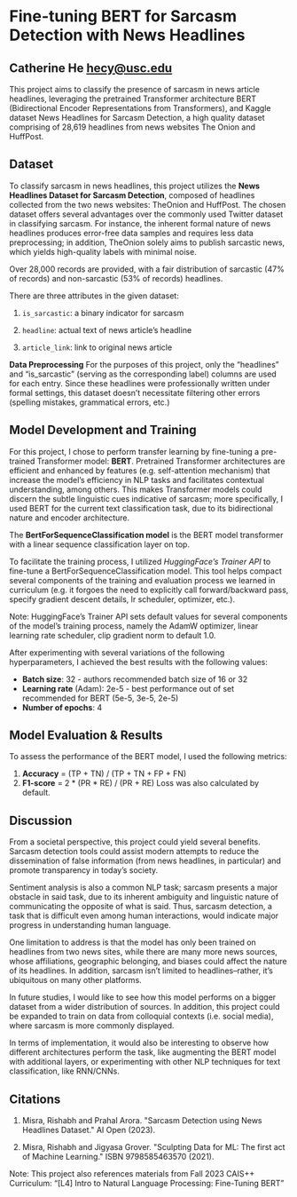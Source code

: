 # Fine-tuning BERT for Sarcasm Detection with News Headlines

## Catherine He hecy@usc.edu

This project aims to classify the presence of sarcasm in news article headlines, leveraging the pretrained Transformer architecture BERT (Bidirectional Encoder Representations from Transformers), and Kaggle dataset News Headlines for Sarcasm Detection, a high quality dataset comprising of 28,619 headlines from news websites The Onion and HuffPost.

## Dataset
To classify sarcasm in news headlines, this project utilizes the **News Headlines Dataset for Sarcasm Detection**, composed of headlines collected from the two news websites: TheOnion and HuffPost. The chosen dataset offers several advantages over the commonly used Twitter dataset in classifying sarcasm. For instance, the inherent formal nature of news headlines produces error-free data samples and requires less data preprocessing; in addition, TheOnion solely aims to publish sarcastic news, which yields high-quality labels with minimal noise.

Over 28,000 records are provided, with a fair distribution of sarcastic (47% of records) and non-sarcastic (53% of records) headlines.

There are three attributes in the given dataset:

1.  `is_sarcastic`: a binary indicator for sarcasm
    
2.  `headline`: actual text of news article’s headline
    
3.  `article_link`: link to original news article

**Data Preprocessing**
For the purposes of this project, only the “headlines” and “is_sarcastic” (serving as the corresponding label) columns are used for each entry.
Since these headlines were professionally written under formal settings, this dataset doesn’t necessitate filtering other errors (spelling mistakes, grammatical errors, etc.)


## Model Development and Training

For this project, I chose to perform transfer learning by fine-tuning a pre-trained Transformer model: **BERT**. Pretrained Transformer architectures are efficient and enhanced by features (e.g. self-attention mechanism) that increase the model’s efficiency in NLP tasks and facilitates contextual understanding, among others. This makes Transformer models could discern the subtle linguistic cues indicative of sarcasm; more specifically, I used BERT for the current text classification task, due to its bidirectional nature and encoder architecture.

The **BertForSequenceClassification model** is the BERT model transformer with a linear sequence classification layer on top.

To facilitate the training process, I utilized *HuggingFace’s Trainer API* to fine-tune a BertForSequenceClassification model. This tool helps compact several components of the training and evaluation process we learned in curriculum (e.g. it forgoes the need to explicitly call forward/backward pass, specify gradient descent details, lr scheduler, optimizer, etc.).

Note: HuggingFace’s Trainer API sets default values for several components of the model’s training process, namely the AdamW optimizer, linear learning rate scheduler, clip gradient norm to default 1.0.

After experimenting with several variations of the following hyperparameters, I achieved the best results with the following values:

 - **Batch size**: 32 - authors recommended batch size of 16 or 32
 - **Learning rate** (Adam): 2e-5 - best performance out of set recommended for BERT (5e-5, 3e-5, 2e-5) 
 - **Number of epochs**: 4

## Model Evaluation & Results

To assess the performance of the BERT model, I used the following metrics: 
 1. **Accuracy** = (TP + TN) / (TP + TN + FP + FN) 
 2. **F1-score** = 2 * (PR * RE) / (PR + RE)
Loss was also calculated by default.


## Discussion

From a societal perspective, this project could yield several benefits. Sarcasm detection tools could assist modern attempts to reduce the dissemination of false information (from news headlines, in particular) and promote transparency in today’s society. 

Sentiment analysis is also a common NLP task; sarcasm presents a major obstacle in said task, due to its inherent ambiguity and linguistic nature of communicating the opposite of what is said. Thus, sarcasm detection, a task that is difficult even among human interactions, would indicate major progress in understanding human language.

One limitation to address is that the model has only been trained on headlines from two news sites, while there are many more news sources, whose affiliations, geographic belonging, and biases could affect the nature of its headlines. In addition, sarcasm isn’t limited to headlines–rather, it’s ubiquitous on many other platforms. 

In future studies, I would like to see how this model performs on a bigger dataset from a wider distribution of sources. In addition, this project could be expanded to train on data from colloquial contexts (i.e. social media), where sarcasm is more commonly displayed. 

In terms of implementation, it would also be interesting to observe how different architectures perform the task, like augmenting the BERT model with additional layers, or experimenting with other NLP techniques for text classification, like RNN/CNNs. 

## Citations
1. Misra, Rishabh and Prahal Arora. "Sarcasm Detection using News Headlines Dataset." AI Open (2023).

2. Misra, Rishabh and Jigyasa Grover. "Sculpting Data for ML: The first act of Machine Learning." ISBN 9798585463570 (2021).

Note: This project also references materials from Fall 2023 CAIS++ Curriculum: “[L4] Intro to Natural Language Processing: Fine-Tuning BERT”
